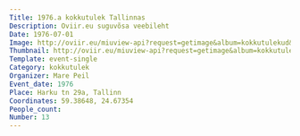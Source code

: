```yaml
---
Title: 1976.a kokkutulek Tallinnas
Description: Oviir.eu suguvõsa veebileht
Date: 1976-07-01
Image: http://oviir.eu/miuview-api?request=getimage&album=kokkutulekud&item=1976-13.-kokkutulek-harku-tnaval.jpg&size=1200&mode=longest
Thumbnail: http://oviir.eu/miuview-api?request=getimage&album=kokkutulekud&item=1976-13.-kokkutulek-harku-tnaval.jpg&size=600&mode=square
Template: event-single
Category: kokkutulek
Organizer: Mare Peil
Event_date: 1976
Place: Harku tn 29a, Tallinn
Coordinates: 59.38648, 24.67354
People_count:
Number: 13
---
```

